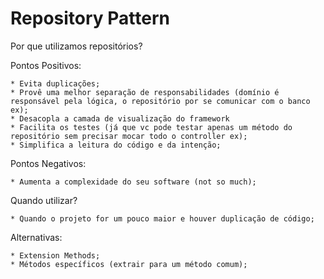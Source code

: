 Repository Pattern
=====

Por que utilizamos repositórios?

Pontos Positivos:

	* Evita duplicações;
	* Provê uma melhor separação de responsabilidades (domínio é responsável pela lógica, o repositório por se comunicar com o banco ex);
	* Desacopla a camada de visualização do framework
	* Facilita os testes (já que vc pode testar apenas um método do repositório sem precisar mocar todo o controller ex);
	* Simplifica a leitura do código e da intenção;


Pontos Negativos:

	* Aumenta a complexidade do seu software (not so much);


Quando utilizar?

	* Quando o projeto for um pouco maior e houver duplicação de código;


Alternativas:

	* Extension Methods;
	* Métodos específicos (extrair para um método comum);
